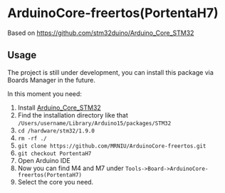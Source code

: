 # ArduinoCore-freertos(PortentaH7)

Based on https://github.com/stm32duino/Arduino_Core_STM32

## Usage

The project is still under development, you can install this package via Boards Manager in the future.

In this moment you need:

1. Install [Arduino_Core_STM32](https://github.com/stm32duino/Arduino_Core_STM32)
2. Find the installation directory like that `/Users/username/Library/Arduino15/packages/STM32`
3. `cd /hardware/stm32/1.9.0`
4. `rm -rf ./`
5. `git clone https://github.com/MRNIU/ArduinoCore-freertos.git`
6. `git checkout PortentaH7`
7. Open Arduino IDE
8. Now you can find M4 and M7 under `Tools->Board->ArduinoCore-freertos(PortentaH7) `
9. Select the core you need.
